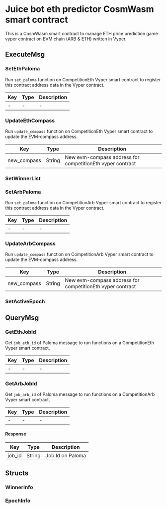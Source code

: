# Juice bot eth predictor CosmWasm smart contract

This is a CosmWasm smart contract to manage ETH price prediction game vyper contract on EVM chain (ARB & ETH) written in Vyper.

## ExecuteMsg

### SetEthPaloma

Run `set_paloma` function on CompetitionEth Vyper smart contract to register this contract address data in the Vyper contract.

| Key | Type | Description |
|-----|------|-------------|
| -   | -    | -           |

### UpdateEthCompass

Run `update_compass` function on CompetitionEth Vyper smart contract to update the EVM-compass address.

| Key         | Type   | Description                                               |
|-------------|--------|-----------------------------------------------------------|
| new_compass | String | New evm-compass address for competitionEth vyper contract |

### SetWinnerList

### SetArbPaloma

Run `set_paloma` function on CompetitionArb Vyper smart contract to register this contract address data in the Vyper contract.

| Key | Type | Description |
|-----|------|-------------|
| -   | -    | -           |

### UpdateArbCompass

Run `update_compass` function on CompetitionArb Vyper smart contract to update the EVM-compass address.

| Key         | Type   | Description                                               |
|-------------|--------|-----------------------------------------------------------|
| new_compass | String | New evm-compass address for competitionEth vyper contract |

### SetActiveEpoch

## QueryMsg

### GetEthJobId

Get `job_eth_id` of Paloma message to run functions on a CompetitionEth Vyper smart contract.

| Key | Type | Description |
|-----|------|-------------|
| -   | -    | -           |

### GetArbJobId

Get `job_arb_id` of Paloma message to run functions on a CompetitionArb Vyper smart contract.

| Key | Type | Description |
|-----|------|-------------|
| -   | -    | -           |

#### Response

| Key    | Type   | Description      |
|--------|--------|------------------|
| job_id | String | Job Id on Paloma |

## Structs

### WinnerInfo

### EpochInfo


